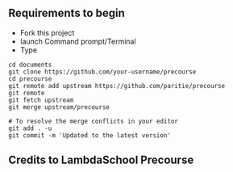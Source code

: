 ## Requirements to begin

- Fork this project
- launch Command prompt/Terminal
- Type 

```
cd documents 
git clone https://github.com/your-username/precourse
cd precourse 
git remote add upstream https://github.com/paritie/precourse
git remote 
git fetch upstream
git merge upstream/precourse

# To resolve the merge conflicts in your editor
git add . -u
git commit -m 'Updated to the latest version'
```

## Credits to LambdaSchool Precourse 

